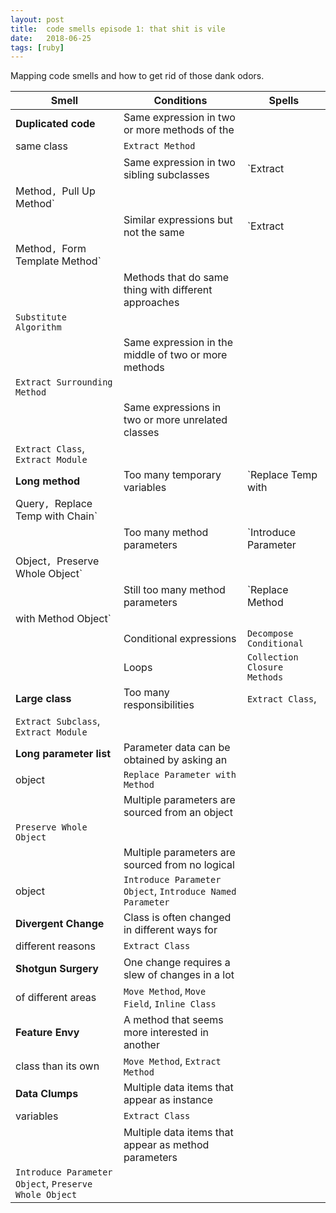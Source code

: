 ```yaml
---
layout: post
title:  code smells episode 1: that shit is vile
date:   2018-06-25
tags: [ruby]
---
```

Mapping code smells and how to get rid of those dank odors.

| Smell | Conditions | Spells  |
| ----- | ---------- | ------- |
| **Duplicated code** | Same expression in two or more methods of the
same class | `Extract Method` |
|                | Same expression in two sibling subclasses | `Extract
Method`, `Pull Up Method` |
|                | Similar expressions but not the same | `Extract
Method`, `Form Template Method` |
|                | Methods that do same thing with different approaches
| `Substitute Algorithm` |
|                | Same expression in the middle of two or more methods
| `Extract Surrounding Method` |
|                | Same expressions in two or more unrelated classes |
`Extract Class`, `Extract Module` |
| **Long method**  | Too many temporary variables | `Replace Temp with
Query`, `Replace Temp with Chain` |
|                | Too many method parameters | `Introduce Parameter
Object`, `Preserve Whole Object` |
|                | Still too many method parameters | `Replace Method
with Method Object` |
|                | Conditional expressions | `Decompose Conditional` |
|                | Loops | `Collection Closure Methods` |
| **Large class** | Too many responsibilities | `Extract Class`,
`Extract Subclass`, `Extract Module` |
| **Long parameter list** | Parameter data can be obtained by asking an
object | `Replace Parameter with Method` |
|                | Multiple parameters are sourced from an object |
`Preserve Whole Object` |
|                | Multiple parameters are sourced from no logical
object | `Introduce Parameter Object`, `Introduce Named Parameter` |
| **Divergent Change** | Class is often changed in different ways for
different reasons | `Extract Class` |
| **Shotgun Surgery** | One change requires a slew of changes in a lot
of different areas | `Move Method`, `Move Field`, `Inline Class` |
| **Feature Envy** | A method that seems more interested in another
class than its own | `Move Method`, `Extract Method` |
| **Data Clumps** | Multiple data items that appear as instance
variables | `Extract Class` |
|                 | Multiple data items that appear as method parameters
| `Introduce Parameter Object`, `Preserve Whole Object` |
